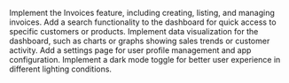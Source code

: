 Implement the Invoices feature, including creating, listing, and managing invoices.
Add a search functionality to the dashboard for quick access to specific customers or products.
Implement data visualization for the dashboard, such as charts or graphs showing sales trends or customer activity.
Add a settings page for user profile management and app configuration.
Implement a dark mode toggle for better user experience in different lighting conditions.